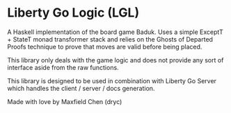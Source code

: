 # Liberty Go Logic (LGL)

A Haskell implementation of the board game Baduk. Uses a simple ExceptT + StateT monad transformer stack and relies on the Ghosts of Departed Proofs technique to prove that moves are valid before being placed. 

This library only deals with the game logic and does not provide any sort of interface aside from the raw functions.

This library is designed to be used in combination with Liberty Go Server which handles the client / server / docs generation. 

Made with love by Maxfield Chen (dryc)
